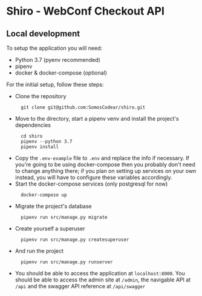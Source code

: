 # Shiro - WebConf Checkout API

## Local development
To setup the application you will need:
- Python 3.7 (pyenv recommended)
- pipenv
- docker & docker-compose (optional)

For the initial setup, follow these steps:
- Clone the repository
  ```
    git clone git@github.com:SomosCodear/shiro.git
  ```
- Move to the directory, start a pipenv venv and install the project's dependencies
  ```
    cd shiro
    pipenv --python 3.7
    pipenv install
  ```
- Copy the `.env-example` file to `.env` and replace the info if necessary. If you're going to be
  using docker-compose then you probably don't need to change anything there; if you plan on setting
  up services on your own instead, you will have to configure these variables accordingly.
- Start the docker-compose services (only postgresql for now)
  ```
    docker-compose up
  ```
- Migrate the project's database
  ```
    pipenv run src/manage.py migrate
  ```
- Create yourself a superuser
  ```
    pipenv run src/manage.py createsuperuser
  ```
- And run the project
  ```
    pipenv run src/manage.py runserver
  ```
- You should be able to access the application at `localhost:8000`. You should be able to access the
  admin site at `/admin`, the navigable API at `/api` and the swagger API reference at `/api/swagger`
